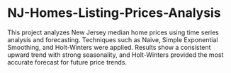 # NJ-Homes-Listing-Prices-Analysis
This project analyzes New Jersey median home prices using time series analysis and forecasting. Techniques such as Naive, Simple Exponential Smoothing, and Holt-Winters were applied. Results show a consistent upward trend with strong seasonality, and Holt-Winters provided the most accurate forecast for future price trends.
